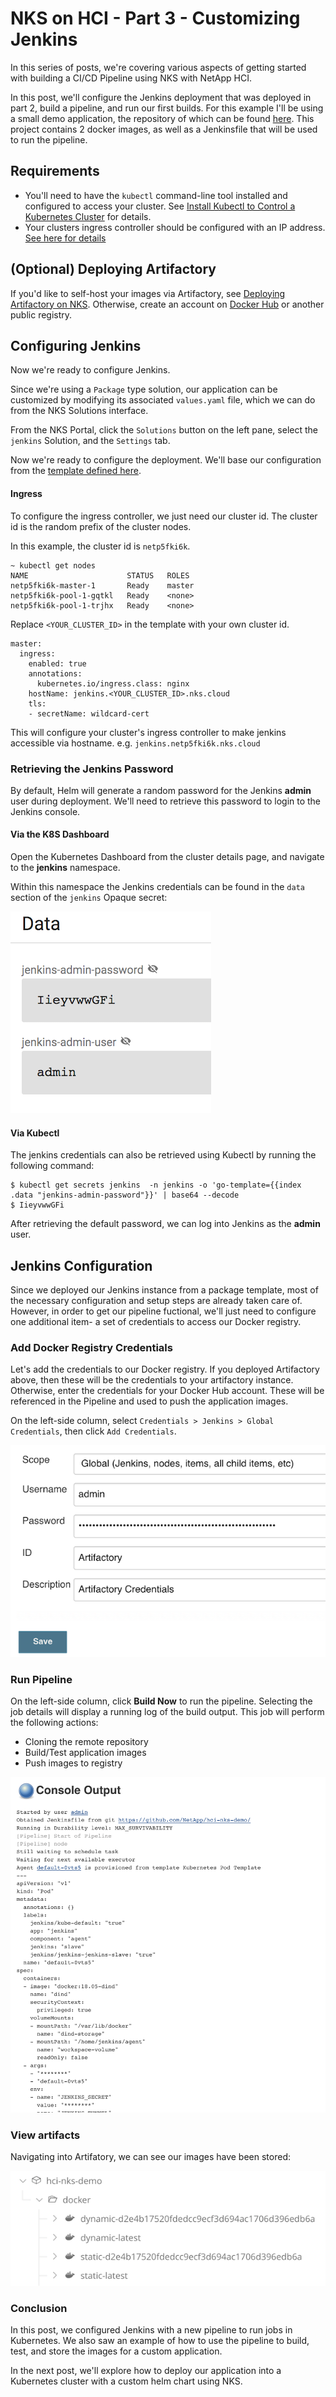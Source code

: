 # NKS on HCI - Part 3 - Customizing Jenkins


In this series of posts, we're covering various aspects of getting started with building a CI/CD Pipeline using NKS with NetApp HCI.

In this post, we'll configure the Jenkins deployment that was deployed in part 2, build a pipeline, and run our first builds. For this example I'll be using a small demo application, the repository of which can be found [here](https://github.com/NetApp/hci-nks-demo/tree/master). This project contains 2 docker images, as well as a Jenkinsfile that will be used to run the pipeline.

## Requirements
* You'll need to have the `kubectl` command-line tool installed and configured to access your cluster. See [Install Kubectl to Control a Kubernetes Cluster](https://docs.netapp.com/us-en/kubernetes-service/install-kubectl-to-control-a-kubernetes-cluster.html) for details.
* Your clusters ingress controller should be configured with an IP address. [See here for details](../../setup/metallb)

## (Optional) Deploying Artifactory

If you'd like to self-host your images via Artifactory, see [Deploying Artifactory on NKS](../deploy_artifactory). Otherwise, create an account on [Docker Hub](https://hub.docker.com/) or another public registry.

## Configuring Jenkins

Now we're ready to configure Jenkins.

Since we're using a `Package` type solution, our application can be customized by modifying its associated `values.yaml` file, which we can do from the NKS Solutions interface.

From the NKS Portal, click the `Solutions` button on the left pane, select the `jenkins` Solution, and the `Settings` tab.

Now we're ready to configure the deployment. We'll base our configuration from the [template defined here](./templates/jenkins.yaml).

#### Ingress 

To configure the ingress controller, we just need our cluster id. The cluster id is the random prefix of the cluster nodes.

In this example, the cluster id is `netp5fki6k`.
```
~ kubectl get nodes
NAME                      STATUS   ROLES
netp5fki6k-master-1       Ready    master
netp5fki6k-pool-1-gqtkl   Ready    <none>
netp5fki6k-pool-1-trjhx   Ready    <none>
```

Replace `<YOUR_CLUSTER_ID>` in the template with your own cluster id.

```
master:
  ingress:
    enabled: true
    annotations:
      kubernetes.io/ingress.class: nginx
    hostName: jenkins.<YOUR_CLUSTER_ID>.nks.cloud
    tls:
    - secretName: wildcard-cert
```

This will configure your cluster's ingress controller to make jenkins accessible via hostname. e.g. `jenkins.netp5fki6k.nks.cloud`


### Retrieving the Jenkins Password

By default, Helm will generate a random password for the Jenkins **admin** user during deployment. We'll need to retrieve this password to login to the Jenkins console.

#### Via the K8S Dashboard

Open the Kubernetes Dashboard from the cluster details page, and navigate to the **jenkins** namespace.

Within this namespace the Jenkins credentials can be found in the `data` section of the `jenkins` Opaque secret:

![](./images/jenkins_secret.png)

#### Via Kubectl

The jenkins credentials can also be retrieved using Kubectl by running the following command:

```
$ kubectl get secrets jenkins  -n jenkins -o 'go-template={{index .data "jenkins-admin-password"}}' | base64 --decode
$ IieyvwwGFi
```

After retrieving the default password, we can log into Jenkins as the **admin** user.

## Jenkins Configuration

Since we deployed our Jenkins instance from a package template, most of the necessary configuration and setup steps are already taken care of. However, in order to get our pipeline fuctional, we'll just need to configure one additional item- a set of credentials to access our Docker registry.


### Add Docker Registry Credentials

Let's add the credentials to our Docker registry. If you deployed Artifactory above, then these will be the credentials to your artifactory instance. Otherwise, enter the credentials for your Docker Hub account. These will be referenced in the Pipeline and used to push the application images.

On the left-side column, select `Credentials > Jenkins > Global Credentials`, then click `Add Credentials`.

![](./images/jenkins_artifactory_credentials.png)


### Run Pipeline

On the left-side column, click **Build Now** to run the pipeline. Selecting the job details will display a running log of the build output. This job will perform the following actions:

* Cloning the remote repository
* Build/Test application images
* Push images to registry

![](./images/jenkins_build_output.png)


### View artifacts

Navigating into Artifatory, we can see our images have been stored:

![](./images/artifactory_images.png)


### Conclusion

In this post, we configured Jenkins with a new pipeline to run jobs in Kubernetes. We also saw an example of how to use the pipeline to build, test, and store the images for a custom application. 

In the next post, we'll explore how to deploy our application into a Kubernetes cluster with a custom helm chart using NKS.



